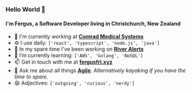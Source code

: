 ### Hello World 👋

#### I'm Fergus, a Software Developer living in Christchurch, New Zealand

- 🏢 I'm currently working at [**Comrad Medical Systems**](https://comrad.co.nz/)
- ⚙️ I use daily: ```['react', 'typescript', 'node.js', 'java']```
- 🌊 In my spare time I've been working on [**River Alerts**](https://github.com/fergusfrl/River-Alerts)
- 🌱 I’m currently learning: ```['AWS', 'Golang', 'NoSQL']```
- 📫 Get in touch with me at [**fergusfrl.xyz**](https://www.fergusfrl.xyz/)
- 💬 Ask me about all things [**Agile**](https://agilemanifesto.org/). *Alternatively kayaking if you have the time to spare.*
- 😄 Adjectives: ```['outgoing', 'curious', 'nerdy']```


<!-- ⚙️ I use daily: .php, .js, .html, .css, .svg, .psd, .ai -->
<!-- 👯 I’m looking to collaborate on -->
<!-- 🤔 I’m looking for help with ... -->
<!-- 💬 Ask me about ... -->
<!-- ⚡ Fun fact: ** -->

<!--
**fergusfrl/fergusfrl** is a ✨ _special_ ✨ repository because its `README.md` (this file) appears on your GitHub profile.
-->
